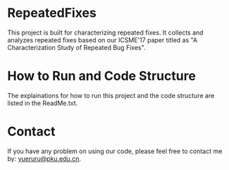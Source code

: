 RepeatedFixes
===================================
This project is built for characterizing repeated fixes. It collects and analyzes repeated fixes based on our ICSME'17 paper titled as "A Characterization Study of Repeated Bug Fixes".


How to Run and Code Structure
===================================
The explainations for how to run this project and the code structure are listed in the ReadMe.txt.


Contact
===================================
If you have any problem on using our code, please feel free to contact me by: yueruru@pku.edu.cn.
